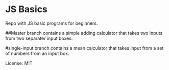 # JS Basics

Repo with JS basic programs for beginners.

##Master branch contains a simple adding calculator that takes two inputs
from two separater input boxes.

#single-input branch contains a mean calculator that takes input from a
set of numbers from an input box.

License: MIT
